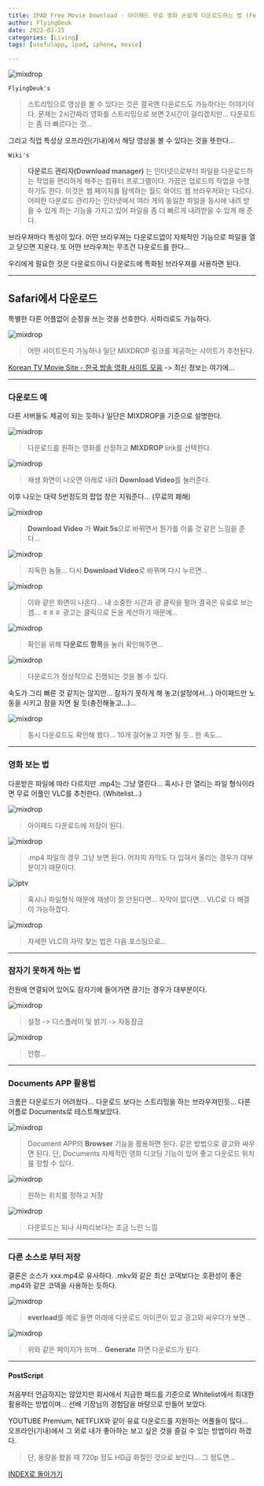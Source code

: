 ```yaml
---
title: IPAD Free Movie Download - 아이패드 무료 영화 손쉽게 다운로드하는 법 (Feat. MIXDROP)
author: FlyingDeuk
date: 2022-02-25
categories: [Living]
tags: [usefulapp, ipad, iphone, movie]

---
```


![mixdrop](/img/living/ipad/mixdrop.jpg)

`FlyingDeuk's`
> 스트리밍으로 영상을 볼 수 있다는 것은 결국엔 다운로드도 가능하다는 이야기이다. 문제는 2시간짜리 영화를 스트리밍으로 보면 2시간이 걸리겠지만... 다운로드는 좀 더 빠르다는 것... <br>

그리고 직업 특성상 오프라인(기내)에서 해당 영상을 볼 수 있다는 것을 뜻한다...

`Wiki's`
> **다운로드 관리자(Download manager)** 는 인터넷으로부터 파일을 다운로드하는 작업을 편리하게 해주는 컴퓨터 프로그램이다. 가끔은 업로드의 작업을 수행하기도 한다. 이것은 웹 페이지를 탐색하는 월드 와이드 웹 브라우저와는 다르다. 어떠한 다운로드 관리자는 인터넷에서 여러 개의 동일한 파일을 동시에 내려 받을 수 있게 하는 기능을 가지고 있어 파일을 좀 더 빠르게 내려받을 수 있게 해 준다.

브라우져마다 특성이 있다. 어떤 브라우져는 다운로드없이 자체적인 기능으로 파일을 열고 닫으면 지운다. 또 어떤 브라우져는 무조건 다운로드를 한다...

우리에게 필요한 것은 다운로드이니 다운로드에 특화된 브라우져를 사용하면 된다.

---------

## Safari에서 다운로드
특별한 다른 어플없이 순정을 쓰는 것을 선호한다. 사파리로도 가능하다.

![mixdrop](/img/living/ipad/mixdrop6.jpg)
> 어떤 사이트든지 가능하나 일단 MIXDROP 링크를 제공하는 사이트가 추천된다.

[Korean TV Movie Site - 한국 방송 영화 사이트 모음](/posts/KoreanTVSites/) -> 최신 정보는 여기에...

--------

### 다운로드 예
다른 서버들도 제공이 되는 듯하나 일단은 MIXDROP을 기준으로 설명한다.

![mixdrop](/img/living/ipad/mixdrop16.jpg)
> 다운로드를 원하는 영화를 선정하고 **MIXDROP** link를 선택한다.

![mixdrop](/img/living/ipad/mixdrop13.jpg)
> 재생 화면이 나오면 아래로 내려 **Download Video**를 눌러준다.

이후 나오는 대략 5번정도의 팝업 창은 지워준다... (무료의 폐해)

![mixdrop](/img/living/ipad/mixdrop15.jpg)
> **Download Video** 가 **Wait 5s**으로 바뀌면서 뭔가를 이룰 것 같은 느낌을 준다...

![mixdrop](/img/living/ipad/mixdrop9.jpg)
> 지독한 놈들... 다시 **Download Video**로 바뀌며 다시 누르면...

![mixdrop](/img/living/ipad/mixdrop4.jpg)
> 이와 같은 화면이 나온다... 내 소중한 시간과 광 클릭을 팔아 결국은 유료로 보는 셈... ㅎㅎㅎ 광고는 클릭으로 돈을 계산하기 때문에...

![mixdrop](/img/living/ipad/mixdrop5.jpg)
> 확인을 위해 **다운로드 항목**을 눌러 확인해주면...

![mixdrop](/img/living/ipad/mixdrop11.jpg)
> 다운로드가 정상적으로 진행되는 것을 볼 수 있다.

속도가 그리 빠른 것 같지는 않지만... 잠자기 못하게 해 놓고(설정에서...) 아이패드만 노동을 시키고 잠을 자면 될 듯(충전해놓고...)...

![mixdrop](/img/living/ipad/mixdrop14.jpg)
> 동시 다운로드도 확인해 봤다... 10개 걸어놓고 자면 될 듯.. 한 속도...

-------

### 영화 보는 법
다운받은 파일에 따라 다르지만 .mp4는 그냥 열린다... 혹시나 안 열리는 파일 형식이라면 무료 어플인 VLC를 추천한다. (Whitelist...)

![mixdrop](/img/living/ipad/mixdrop20.jpg)
> 아이패드 다운로드에 저장이 된다.

![mixdrop](/img/living/ipad/mixdrop21.jpg)
> .mp4 파일의 경우 그냥 보면 된다. 어차피 자막도 다 입혀서 올리는 경우가 대부분이기 때문이다.

![iptv](/img/living/ipad/iptv5.jpg)
> 혹시나 파일형식 때문에 재생이 잘 안된다면... 자막이 없다면... VLC로 다 해결이 가능하겠다.

![mixdrop](/img/living/ipad/mixdrop23.jpg)
> 자세한 VLC의 자막 찾는 법은 다음 포스팅으로...

--------

### 잠자기 못하게 하는 법
전원에 연결되어 있어도 잠자기에 들어가면 끊기는 경우가 대부분이다.

![mixdrop](/img/living/ipad/mixdrop22.jpg)
> 설정 -> 디스플레이 및 밝기 -> 자동잠금

![mixdrop](/img/living/ipad/mixdrop24.jpg)
> 안함...

-------

### Documents APP 활용법
크롬은 다운로드가 어려웠다... 다운로드 보다는 스트리밍을 하는 브라우져인듯... 다른 어플로 Documents로 테스트해보았다.

![mixdrop](/img/living/ipad/mixdrop2.jpg)
> Document APP의 **Browser** 기능을 활용하면 된다. 같은 방법으로 광고와 싸우면 된다. 단, Documents 자체적인 영화 디코딩 기능이 있어 좋고 다운로드 위치를 정할 수 있다.

![mixdrop](/img/living/ipad/mixdrop1.jpg)
> 원하는 위치를 정하고 저장

![mixdrop](/img/living/ipad/mixdrop3.jpg)
> 다운로드는 되나 사파리보다는 조금 느린 느낌

---------

### 다른 소스로 부터 저장
결론은 소스가 xxx.mp4로 유사하다. .mkv와 같은 최신 코덱보다는 호환성이 좋은 .mp4와 같은 코덱을 사용하는 듯하다.

![mixdrop](/img/living/ipad/mixdrop10.jpg)
> **everload**를 예로 들면 아래에 다운로드 아이콘이 있고 광고와 싸우다가 보면...

![mixdrop](/img/living/ipad/mixdrop7.jpg)
> 위와 같은 페이지가 뜨며... **Generate** 하면 다운로드가 된다.

------

#### PostScript
처음부터 언급하지는 않았지만 회사에서 지급한 패드를 기준으로 Whitelist에서 최대한 활용하는 방법이며... 선배 기장님의 경험담을 바탕으로 만들어 보았다.

YOUTUBE Premium, NETFLIX와 같이 유료 다운로드를 지원하는 어플들이 많다... 오프라인(기내)에서 그 외로 내가 좋아하는 보고 싶은 것을 즐길 수 있는 방법이라 하겠다.

> 단, 용량을 봤을 때 720p 정도 HD급 화질인 것으로 보인다... 그 정도면...


[INDEX로 돌아가기](/posts/Ipad/)
